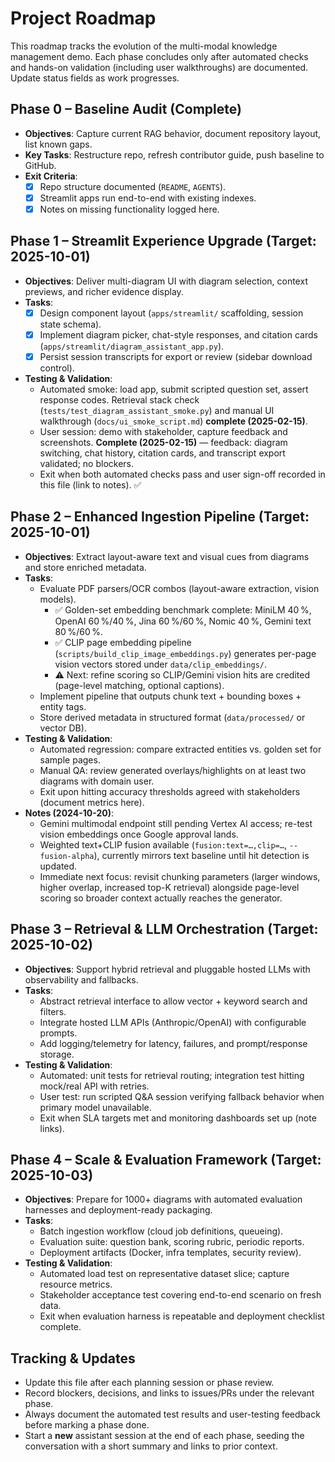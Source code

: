 # Project Roadmap

This roadmap tracks the evolution of the multi-modal knowledge management demo. Each phase concludes only after automated checks and hands-on validation (including user walkthroughs) are documented. Update status fields as work progresses.

## Phase 0 – Baseline Audit (Complete)
- **Objectives**: Capture current RAG behavior, document repository layout, list known gaps.
- **Key Tasks**: Restructure repo, refresh contributor guide, push baseline to GitHub.
- **Exit Criteria**:
  - [x] Repo structure documented (`README`, `AGENTS`).
  - [x] Streamlit apps run end-to-end with existing indexes.
  - [x] Notes on missing functionality logged here.

## Phase 1 – Streamlit Experience Upgrade (Target: 2025-10-01)
- **Objectives**: Deliver multi-diagram UI with diagram selection, context previews, and richer evidence display.
- **Tasks**:
  - [x] Design component layout (`apps/streamlit/` scaffolding, session state schema).
  - [x] Implement diagram picker, chat-style responses, and citation cards (`apps/streamlit/diagram_assistant_app.py`).
  - [x] Persist session transcripts for export or review (sidebar download control).
- **Testing & Validation**:
  - Automated smoke: load app, submit scripted question set, assert response codes. Retrieval stack check (`tests/test_diagram_assistant_smoke.py`) and manual UI walkthrough (`docs/ui_smoke_script.md`) **complete (2025-02-15)**.
  - User session: demo with stakeholder, capture feedback and screenshots. **Complete (2025-02-15)** — feedback: diagram switching, chat history, citation cards, and transcript export validated; no blockers.
  - Exit when both automated checks pass and user sign-off recorded in this file (link to notes). ✅

## Phase 2 – Enhanced Ingestion Pipeline (Target: 2025-10-01)
- **Objectives**: Extract layout-aware text and visual cues from diagrams and store enriched metadata.
- **Tasks**:
  - Evaluate PDF parsers/OCR combos (layout-aware extraction, vision models).
    - ✅ Golden-set embedding benchmark complete: MiniLM 40 %, OpenAI 60 %/40 %, Jina 60 %/60 %, Nomic 40 %, Gemini text 80 %/60 %.
    - ✅ CLIP page embedding pipeline (`scripts/build_clip_image_embeddings.py`) generates per-page vision vectors stored under `data/clip_embeddings/`.
    - ⚠️ Next: refine scoring so CLIP/Gemini vision hits are credited (page-level matching, optional captions).
  - Implement pipeline that outputs chunk text + bounding boxes + entity tags.
  - Store derived metadata in structured format (`data/processed/` or vector DB).
- **Testing & Validation**:
  - Automated regression: compare extracted entities vs. golden set for sample pages.
  - Manual QA: review generated overlays/highlights on at least two diagrams with domain user.
  - Exit upon hitting accuracy thresholds agreed with stakeholders (document metrics here).
- **Notes (2024-10-20)**:
  - Gemini multimodal endpoint still pending Vertex AI access; re-test vision embeddings once Google approval lands.
  - Weighted text+CLIP fusion available (`fusion:text=…,clip=…`, `--fusion-alpha`), currently mirrors text baseline until hit detection is updated.
  - Immediate next focus: revisit chunking parameters (larger windows, higher overlap, increased top-K retrieval) alongside page-level scoring so broader context actually reaches the generator.

## Phase 3 – Retrieval & LLM Orchestration (Target: 2025-10-02)
- **Objectives**: Support hybrid retrieval and pluggable hosted LLMs with observability and fallbacks.
- **Tasks**:
  - Abstract retrieval interface to allow vector + keyword search and filters.
  - Integrate hosted LLM APIs (Anthropic/OpenAI) with configurable prompts.
  - Add logging/telemetry for latency, failures, and prompt/response storage.
- **Testing & Validation**:
  - Automated: unit tests for retrieval routing; integration test hitting mock/real API with retries.
  - User test: run scripted Q&A session verifying fallback behavior when primary model unavailable.
  - Exit when SLA targets met and monitoring dashboards set up (note links).

## Phase 4 – Scale & Evaluation Framework (Target: 2025-10-03)
- **Objectives**: Prepare for 1000+ diagrams with automated evaluation harnesses and deployment-ready packaging.
- **Tasks**:
  - Batch ingestion workflow (cloud job definitions, queueing).
  - Evaluation suite: question bank, scoring rubric, periodic reports.
  - Deployment artifacts (Docker, infra templates, security review).
- **Testing & Validation**:
  - Automated load test on representative dataset slice; capture resource metrics.
  - Stakeholder acceptance test covering end-to-end scenario on fresh data.
  - Exit when evaluation harness is repeatable and deployment checklist complete.

## Tracking & Updates
- Update this file after each planning session or phase review.
- Record blockers, decisions, and links to issues/PRs under the relevant phase.
- Always document the automated test results and user-testing feedback before marking a phase done.
- Start a **new** assistant session at the end of each phase, seeding the conversation with a short summary and links to prior context.
